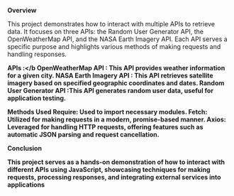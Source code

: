 <b>Overview</b>

This project demonstrates how to interact with multiple APIs to retrieve data. It focuses on three APIs: the Random User Generator API, the OpenWeatherMap API, and the NASA Earth Imagery API. Each API serves a specific purpose and highlights various methods of making requests and handling responses.

<b>APIs :</b
    <b>OpenWeatherMap API : </b> This API provides weather information for a given city.
    <b>NASA Earth Imagery API :</b> This API retrieves satellite imagery based on specified geographic coordinates and dates.
    <b>Random User Generator API :</b>This API generates random user data, useful for application testing.
    
<b>Methods Used </b>
   <b> Require:</b> Used to import necessary modules.
   <b>Fetch:</b> Utilized for making requests in a modern, promise-based manner.
   <b> Axios:</b> Leveraged for handling HTTP requests, offering features such as automatic JSON parsing and request cancellation.

<b>Conclusion</b>

This project serves as a hands-on demonstration of how to interact with different APIs using JavaScript, showcasing techniques for making requests, processing responses, and integrating external services into applications
